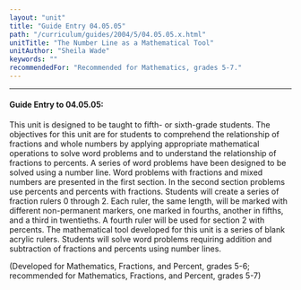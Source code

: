 ```yaml
---
layout: "unit"
title: "Guide Entry 04.05.05"
path: "/curriculum/guides/2004/5/04.05.05.x.html"
unitTitle: "The Number Line as a Mathematical Tool"
unitAuthor: "Sheila Wade"
keywords: ""
recommendedFor: "Recommended for Mathematics, grades 5-7."
---
```

<body>
<hr/>
<h4>
Guide Entry to 04.05.05:
</h4>
<p>
This unit is designed to be taught to fifth- or sixth-grade students.  The objectives for this unit are for students to comprehend the relationship of fractions and whole numbers by applying appropriate mathematical operations to solve word problems and to understand the relationship of fractions to percents.  A series of word problems have been designed to be solved using a number line.  Word problems with fractions and mixed numbers are presented in the first section.  In the second section problems use percents and percents with fractions. Students will create a series of fraction rulers 0 through 2.  Each ruler, the same length, will be marked with different non-permanent markers, one marked in fourths, another in fifths, and a third in twentieths.  A fourth ruler will be used for section 2 with percents.  The mathematical tool developed for this unit is a series of blank acrylic rulers.  Students will solve word problems requiring addition and subtraction of fractions and percents using number lines.
</p>
<p>
(Developed for Mathematics, Fractions, and Percent, grades 5-6; recommended for Mathematics, Fractions, and Percent, grades 5-7)
</p>
</body>
